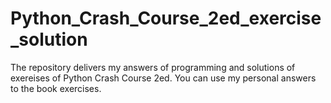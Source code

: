 # Python_Crash_Course_2ed_exercise_solution
The repository delivers my answers of programming and solutions of exereises of Python Crash Course 2ed.
You can use my personal answers to the book exercises.
